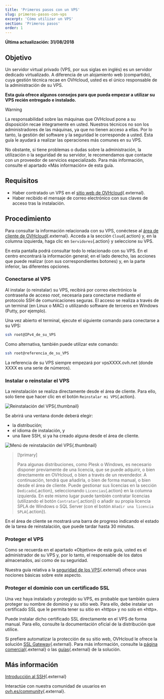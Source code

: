 ```yaml
---
title: 'Primeros pasos con un VPS'
slug: primeros-pasos-con-vps
excerpt: 'Cómo utilizar un VPS'
section: 'Primeros pasos'
order: 1
---
```


**Última actualización: 31/08/2018**
 
## Objetivo

Un servidor virtual privado (VPS, por sus siglas en inglés) es un servidor dedicado virtualizado. A diferencia de un alojamiento web (compartido), cuya gestión técnica recae en OVHcloud, usted es el único responsable de la administración de su VPS.

**Esta guía ofrece algunos consejos para que pueda empezar a utilizar su VPS recién entregado e instalado.**


> [!warning]
>
> La responsabilidad sobre las máquinas que OVHcloud pone a su disposición recae íntegramente en usted. Nuestros técnicos no son los administradores de las máquinas, ya que no tienen acceso a ellas. Por lo tanto, la gestión del software y la seguridad le corresponde a usted. Esta guía le ayudará a realizar las operaciones más comunes en su VPS. 
>
> No obstante, si tiene problemas o dudas sobre la administración, la utilización o la seguridad de su servidor, le recomendamos que contacte con un proveedor de servicios especializado. Para más información, consulte el apartado «Más información» de esta guía.
> 


## Requisitos

- Haber contratado un VPS en el [sitio web de OVHcloud](https://www.ovhcloud.com/es/vps/){.external}.
- Haber recibido el mensaje de correo electrónico con sus claves de acceso tras la instalación.


## Procedimiento

Para consultar la información relacionada con su VPS, conéctese al [área de cliente de OVHcloud](https://www.ovh.com/auth/?action=gotomanager){.external}. Acceda a la sección `Cloud`{.action} y, en la columna izquierda, haga clic en `Servidores`{.action} y seleccione su VPS.

En esta pantalla podrá consultar todo lo relacionado con su VPS. En el centro encontrará la información general; en el lado derecho, las acciones que puede realizar (con sus correspondientes botones) y, en la parte inferior, las diferentes opciones.

### Conectarse al VPS

Al instalar (o reinstalar) su VPS, recibirá por correo electrónico la contraseña de acceso *root*, necesaria para conectarse mediante el protocolo SSH de comunicaciones seguras. El acceso se realiza a través de un terminal (en Linux o MAC) o utilizando software de terceros en Windows (Putty, por ejemplo).

Una vez abierto el terminal, ejecute el siguiente comando para conectarse a su VPS:

```sh
ssh root@IPv4_de_su_VPS
```

Como alternativa, también puede utilizar este comando:

```sh
ssh root@referencia_de_su_VPS
```

La referencia de su VPS siempre empezará por vpsXXXX.ovh.net (donde XXXX es una serie de números).


### Instalar o reinstalar el VPS

La reinstalación se realiza directamente desde el área de cliente. Para ello, solo tiene que hacer clic en el botón `Reinstalar mi VPS`{.action}.

![Reinstalación del VPS](images/reinstall_manager.png){.thumbnail}

Se abrirá una ventana donde deberá elegir:

- la distribución;
- el idioma de instalación, y
- una llave SSH, si ya ha creado alguna desde el área de cliente.


![Menú de reinstalación del VPS](images/reinstall_menu.png){.thumbnail}

> [!primary]
>
> Para algunas distribuciones, como Plesk o Windows, es necesario disponer previamente de una licencia, que se puede adquirir, o bien directamente en OVHcloud, o bien a través de un revendedor. A continuación, tendrá que añadirla, o bien de forma manual, o bien desde el área de cliente. Puede gestionar sus licencias en la sección `Dedicado`{.action}, seleccionando `Licencias`{.action} en la columna izquierda. En este mismo lugar puede también contratar licencias (utilizando el botón `Contratar`{.action}) o añadir su propia licencia SPLA de Windows o SQL Server (con el botón `Añadir una licencia SPLA`{.action}).
> 

En el área de cliente se mostrará una barra de progreso indicando el estado de la tarea de reinstalación, que puede tardar hasta 30 minutos.

### Proteger el VPS

Como se recuerda en el apartado «Objetivo» de esta guía, usted es el administrador de su VPS y, por lo tanto, el responsable de los datos almacenados, así como de su seguridad.

Nuestra guía relativa a la [seguridad de los VPS](https://docs.ovh.com/es/vps/consejos-proteccion-vps/){.external} ofrece unas nociones básicas sobre este aspecto.


### Proteger el dominio con un certificado SSL

Una vez haya instalado y protegido su VPS, es probable que también quiera proteger su nombre de dominio y su sitio web. Para ello, debe instalar un certificado SSL que le permita tener su sitio en «https» y no solo en «http».

Puede instalar dicho certificado SSL directamente en el VPS de forma manual. Para ello, consulte la documentación oficial de la distribución que utilice.

Si prefiere automatizar la protección de su sitio web, OVHcloud le ofrece la solución [SSL Gateway](https://www.ovh.es/ssl-gateway/){.external}. Para más información, consulte la [página comercial](https://www.ovh.es/ssl-gateway/){.external} o las [guías](https://docs.ovh.com/es/ssl-gateway/){.external} de la solución.

## Más información

[Introducción al SSH](https://docs.ovh.com/es/dedicated/introduccion-ssh/){.external}

Interactúe con nuestra comunidad de usuarios en [ovh.es/community](https://www.ovh.es/community/){.external}.